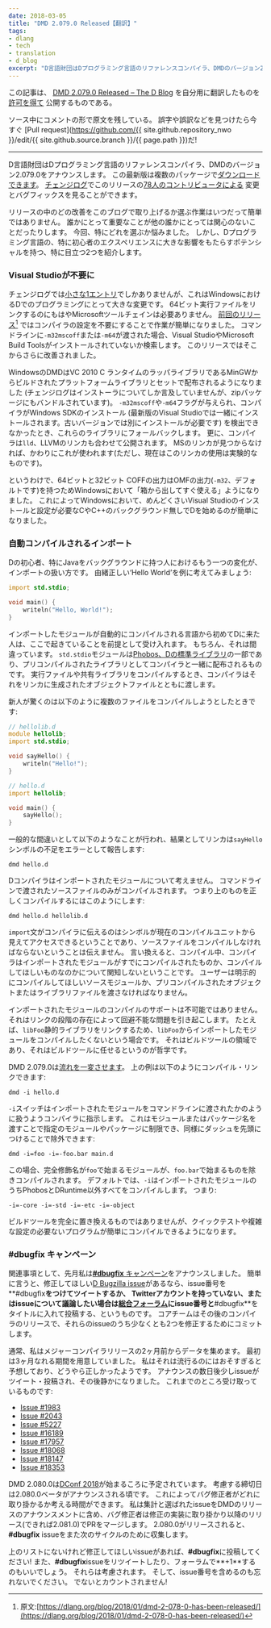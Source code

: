 ```yaml
---
date: 2018-03-05
title: "DMD 2.079.0 Released【翻訳】"
tags:
- dlang
- tech
- translation
- d_blog
excerpt: "D言語財団はDプログラミング言語のリファレンスコンパイラ、DMDのバージョン2.079.0をアナウンスします。 "
---
```


この記事は、
[DMD 2.079.0 Released – The D Blog](https://dlang.org/blog/2018/03/03/dmd-2-079-0-released/)
を自分用に翻訳したものを
[許可を得て](http://dlang.org/blog/2017/06/16/life-in-the-fast-lane/#comment-1631)
公開するものである。

ソース中にコメントの形で原文を残している。
誤字や誤訳などを見つけたら今すぐ
[Pull request](https://github.com/{{ site.github.repository_nwo }}/edit/{{ site.github.source.branch }}/{{ page.path }})だ!

---

<!-- The D Language Foundation is happy to announce version 2.079.0 of DMD, the reference compiler for the D programming language. This latest version [is available for download](https://dlang.org/download.html) in multiple packages. [The changelog](https://dlang.org/changelog/2.079.0.html) details the changes and bugfixes that were the product of [78 contributors](https://dlang.org/changelog/2.079.0.html#contributors) for this release. -->

D言語財団はDプログラミング言語のリファレンスコンパイラ、DMDのバージョン2.079.0をアナウンスします。
この最新版は複数のパッケージで[ダウンロードできます](https://dlang.org/download.html)。
[チェンジログ](https://dlang.org/changelog/2.079.0.html)でこのリリースの[78人のコントリビュータによる](https://dlang.org/changelog/2.079.0.html#contributors)
変更とバグフィックスを見ることができます。

<!-- It’s not always easy to choose which enhancements or changes from a release to highlight on the blog. What’s important to some will elicit a shrug from others. This time, there’s so much to choose from that my head is spinning. But two in particular stand out as having the potential to result in a significant impact on the D programming experience, especially for those who are new to the language. -->

リリースの中のどの改善をこのブログで取り上げるか選ぶ作業はいつだって簡単ではありません。
誰かにとって重要なことが他の誰かにとっては関心のないことだったりします。
今回、特にどれを選ぶか悩みました。
しかし、Dプログラミング言語の、特に初心者のエクスペリエンスに大きな影響をもたらすポテンシャルを持つ、特に目立つ2つを紹介します。

<!-- ### No Visual Studio required -->

### Visual Studioが不要に

<!-- Although it has only [a small entry](https://dlang.org/changelog/2.079.0.html#lld_mingw) in the changelog, this is a very big deal for programming in D on Windows: the Microsoft toolchain is no longer required to link 64-bit executables. The [previous release](https://dlang.org/blog/2018/01/04/dmd-2-078-0-has-been-released/) made things easier by eliminating the need to configure the compiler; it now searches for a Visual Studio or Microsoft Build Tools installation when either `-m32mscoff` or `-m64` are passed on the command line. This release goes much further. -->

チェンジログでは[小さな1エントリ](https://dlang.org/changelog/2.079.0.html#lld_mingw)でしかありませんが、これはWindowsにおけるDでのプログラミングにとって大きな変更です。
64ビット実行ファイルをリンクするのにもはやMicrosoftツールチェインは必要ありません。
[前回のリリース](/2018/01/dmd-2-078-0-has-been-released)[^1]
ではコンパイラの設定を不要にすることで作業が簡単になりました。
コマンドラインに`-m32mscoff`または`-m64`が渡された場合、Visual StudioやMicrosoft Build Toolsがインストールされていないか検索します。
このリリースではそこからさらに改善されました。

[^1]: 原文:[https://dlang.org/blog/2018/01/dmd-2-078-0-has-been-released/](https://dlang.org/blog/2018/01/dmd-2-078-0-has-been-released/)

<!-- DMD on Windows now ships with a set of platform libraries built from the MinGW definitions and a wrapper library for the VC 2010 C runtime (the changelog only mentions the installer, but this is all bundled in the zip package as well). When given the `-m32mscoff` or `-m64` flags, if the compiler fails to find a Windows SDK installation (which comes installed with newer versions of Visual Studio – with older versions it must be installed separately), it will fallback on these libraries. Moreover, the compiler now ships with `lld`, the LLVM linker. If it fails to find the MS linker, this will be used instead (note, however, that the use of this linker is currently considered experimental). -->

WindowsのDMDはVC 2010 C ランタイムのラッパライブラリであるMinGWからビルドされたプラットフォームライブラリとセットで配布されるようになりました
(チェンジログはインストーラについてしか言及していませんが、zipパッケージにもバンドルされています)。
`-m32mscoff`や`-m64`フラグが与えられ、コンパイラがWindows SDKのインストール
(最新版のVisual Studioでは一緒にインストールされます。古いバージョンでは別にインストールが必要です)
を検出できなかったとき、これらのライブラリにフォールバックします。
更に、コンパイラは`lld`、LLVMのリンカも合わせて公開されます。
MSのリンカが見つからなければ、かわりにこれが使われます(ただし、現在はこのリンカの使用は実験的なものです)。

<!-- So the 64-bit and 32-bit COFF output is now an out-of-the-box experience on Windows, as it has always been with the OMF output (`-m32`, which is the default). This should make things a whole lot easier for those coming to D without a C or C++ background on Windows, for some of whom the need to install and configure Visual Studio has been a source of pain. -->

というわけで、64ビットと32ビット COFFの出力はOMFの出力(`-m32`、デフォルトです)を持つためWindowsにおいて「箱から出してすぐ使える」ようになりました。
これによってWindowsにおいて、めんどくさいVisual Studioのインストールと設定が必要なCやC++のバックグラウンド無しでDを始めるのが簡単になりました。

<!-- ### Automatically compiled imports -->

### 自動コンパイルされるインポート

<!-- Another trigger for some new D users, particularly those coming from a mostly Java background, has been the way imports are handled. Consider the venerable ‘Hello World’ example: -->

Dの初心者、特にJavaをバックグラウンドに持つ人におけるもう一つの変化が、インポートの扱い方です。
由緒正しい‘Hello World’を例に考えてみましょう:

```d
import std.stdio;

void main() {
    writeln("Hello, World!");
}
```

<!-- Someone coming to D for the first time from a language that automatically compiles imported modules could be forgiven for assuming that’s what’s happening here. Of course, that’s not the case. The `std.stdio` module is part of [Phobos, the D standard library](https://dlang.org/phobos/index.html), which ships with the compiler as a precompiled library. When compiling an executable or shared library, the compiler passes it on to the linker along any generated object files. -->

インポートしたモジュールが自動的にコンパイルされる言語から初めてDに来た人は、ここで起きていることを前提として受け入れます。
もちろん、それは間違っています。
`std.stdio`モジュールは[Phobos、Dの標準ライブラリ](https://dlang.org/phobos/index.html)の一部であり、プリコンパイルされたライブラリとしてコンパイラと一緒に配布されるものです。
実行ファイルや共有ライブラリをコンパイルするとき、コンパイラはそれをリンカに生成されたオブジェクトファイルとともに渡します。

<!-- The surprise comes when that same newcomer attempts to compile multiple files, such as: -->

新人が驚くのは以下のように複数のファイルをコンパイルしようとしたときです:

```d
// hellolib.d
module hellolib;
import std.stdio;

void sayHello() {
    writeln("Hello!");
}

// hello.d
import hellolib;

void main() {
    sayHello();
}
```


<!-- The common mistake is to do this, which results in a linker error about the missing `sayHello` symbol: -->

一般的な間違いとして以下のようなことが行われ、結果としてリンカは`sayHello`シンボルの不足をエラーとして報告します:

```
dmd hello.d
```

<!-- D compilers have never considered imported modules for compilation. Only source files passed on the command line are actually compiled. So the proper way to compile the above is like so: -->

Dコンパイラはインポートされたモジュールについて考えません。
コマンドラインで渡されたソースファイルのみがコンパイルされます。
つまり上のものを正しくコンパイルするにはこのようにします:

```
dmd hello.d hellolib.d
```

<!-- The `import` statement informs the compiler which symbols are visible and accessible in the current compilation unit, not which source files should be compiled. In other words, during compilation, the compiler doesn’t care whether imported modules have already been compiled or are intended to be compiled. The user must explicitly pass either all source modules intended for compilation on the command line, or their precompiled object or library files for linking. -->

`import`文がコンパイラに伝えるのはシンボルが現在のコンパイルユニットから見えてアクセスできるということであり、ソースファイルをコンパイルしなければならないということは伝えません。
言い換えると、コンパイル中、コンパイラはインポートされたモジュールがすでにコンパイルされたものか、コンパイルしてほしいものなのかについて関知しないということです。
ユーザーは明示的にコンパイルしてほしいソースモジュールか、プリコンパイルされたオブジェクトまたはライブラリファイルを渡さなければなりません。

<!-- It’s not that adding support for compiling imported modules is impossible. It’s that doing so comes with some configuration issues that are unavoidable thanks to the link step. For example, you don’t want to compile imported modules from `libFoo` when you’re already linking with the `libFoo` static library. This is getting into the realm of build tools, and so the philosophy has been to leave it up to build tools to handle. -->

インポートされたモジュールのコンパイルのサポートは不可能ではありません。
それはリンクの段階の存在によって回避不能な問題を引き起こします。
たとえば、`libFoo`静的ライブラリをリンクするため、`libFoo`からインポートしたモジュールをコンパイルしたくないという場合です。
それはビルドツールの領域であり、それはビルドツールに任せるというのが哲学です。

<!-- DMD 2.079.0 [changes the game](https://dlang.org/changelog/2.079.0.html#includeimports). Now, the above example can be compiled and linked like so: -->

DMD 2.079.0は[流れを一変させます](https://dlang.org/changelog/2.079.0.html#includeimports)。
上の例は以下のようにコンパイル・リンクできます:

```
dmd -i hello.d
```

<!-- The `-i` switch tells the compiler to treat imported modules as if they were passed on the command line. It can be limited to specific modules or packages by passing a module or package name, and the same can be excluded by preceding the name with a dash, e.g.: -->

`-i`スイッチはインポートされたモジュールをコマンドラインに渡されたかのように扱うようコンパイラに指示します。
これはモジュールまたはパッケージ名を渡すことで指定のモジュールやパッケージに制限でき、同様にダッシュを先頭につけることで除外できます:


```
dmd -i=foo -i=-foo.bar main.d
```

<!-- Here, any imported module whose fully-qualified name starts `foo` will be compiled, unless the name starts with `foo.bar`. By default, `-i` means to compile all imported modules except for those from Phobos and DRuntime, i.e.: -->

この場合、完全修飾名が`foo`で始まるモジュールが、`foo.bar`で始まるものを除きコンパイルされます。
デフォルトでは、`-i`はインポートされたモジュールのうちPhobosとDRuntime以外すべてをコンパイルします。
つまり:

```
-i=-core -i=-std -i=-etc -i=-object
```

<!-- While this is no substitute for a full on build tool, it makes quick tests and programs with no complex configuration requirements much easier to compile. -->

ビルドツールを完全に置き換えるものではありませんが、クイックテストや複雑な設定の必要ないプログラムが簡単にコンパイルできるようになります。

<!-- ### The #dbugfix Campaign -->

### #dbugfix キャンペーン

<!-- On a related note, last month I announced the [**#dbugfix** Campaign](https://dlang.org/blog/2018/02/03/the-dbugfix-campaign/). The short of it is, if there’s a [D Bugzilla issue](https://issues.dlang.org/) you’d really like to see fixed, tweet the issue number along with **#dbugfix**, or, if you don’t have a Twitter account or you’d like to have a discussion about the issue, make a post in [the General forum](https://forum.dlang.org/group/general) with the issue number and **#dbugfix** in the title. The core team will commit to fixing at least two of those issues for a subsequent compiler release. -->

関連事項として、先月私は[**#dbugfix** キャンペーン](https://dlang.org/blog/2018/02/03/the-dbugfix-campaign/)をアナウンスしました。
簡単に言うと、修正してほしい[D Bugzilla issue](https://issues.dlang.org/)があるなら、issue番号を**#dbugfix**をつけてツイートするか、
Twitterアカウントを持っていない、またはissueについて議論したい場合は[総合フォーラム](https://forum.dlang.org/group/general)にissue番号と**#dbugfix**をタイトルに入れて投稿する、というものです。
コアチームはその後のコンパイラのリリースで、それらのissueのうち少なくとも2つを修正するためにコミットします。

<!-- Normally, I’ll collect the data for the two months between major compiler releases. For the initial batch, we’re going three months to give people time to get used to it. I anticipated it would be slow to catch on, and it seems I was right. There were a few issues tweeted and posted in the days after the announcement, but then it went quiet. So far, this is what we have: -->

通常、私はメジャーコンパイラリリースの2ヶ月前からデータを集めます。
最初は3ヶ月なれる期間を用意していました。
私はそれは流行るのにはおそすぎると予想しており、どうやら正しかったようです。
アナウンスの数日後少しissueがツイート・投稿され、その後静かになりました。
これまでのところ受け取っているものです:

*   [Issue #1983](https://issues.dlang.org/show_bug.cgi?id=1983)
*   [Issue #2043](https://issues.dlang.org/show_bug.cgi?id=2043)
*   [Issue #5227](https://issues.dlang.org/show_bug.cgi?id=5227)
*   [Issue #16189](https://issues.dlang.org/show_bug.cgi?id=16189)
*   [Issue #17957](https://issues.dlang.org/show_bug.cgi?id=17957)
*   [Issue #18068](https://issues.dlang.org/show_bug.cgi?id=18068)
*   [Issue #18147](https://issues.dlang.org/show_bug.cgi?id=18147)
*   [Issue #18353](https://issues.dlang.org/show_bug.cgi?id=18353)

<!-- DMD 2.080.0 is scheduled for release just as [DConf 2018](http://dconf.org/2018/index.html) kicks off. The cutoff date for consideration during this run will be the day the 2.080.0 beta is announced. That will give our bugfixers time to consider which bugs to work on. I’ll include the tally and the issues they select in the DMD release announcement, then they will work to get the fixes implemented and the PRs merged in a subsequent release (hopefully 2.081.0). When 2.080.0 is released, I’ll start collecting **#dbugfix** issues for the next cycle. -->

DMD 2.080.0は[DConf 2018](http://dconf.org/2018/index.html)が始まるころに予定されています。
考慮する締切日は2.080.0ベータがアナウンスされる頃です。
これによってバグ修正者がどれに取り掛かるか考える時間ができます。
私は集計と選ばれたissueをDMDのリリースのアナウンスメントに含め、バグ修正者は修正の実装に取り掛かり以降のリリース(できれば2.081.0)でPRをマージします。
2.080.0がリリースされると、**#dbugfix** issueをまた次のサイクルのために収集します。

<!-- So if there’s an issue you want fixed that isn’t on that list above, put it out there with **#dbugfix**! Also, don’t be shy about retweeting **#dbugfix** issues or **+1**’ing them in the forums. This will add weight to the consideration of which ones to fix. And remember, include an issue number, otherwise it isn’t going to count! -->

上のリストにないけれど修正してほしいissueがあれば、**#dbugfix**に投稿してください!
また、**#dbugfix**issueをリツイートしたり、フォーラムで**+1**するのもいいでしょう。
それらは考慮されます。
そして、issue番号を含めるのも忘れないでください。
でないとカウントされません!